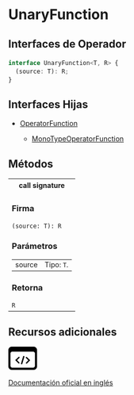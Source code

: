 # UnaryFunction

<h2 class="subtitle">Interfaces de Operador</h2>

```typescript
interface UnaryFunction<T, R> {
  (source: T): R;
}
```

## Interfaces Hijas

<ul>
    <li><a href="/api/index/OperatorFunction">OperatorFunction</a></li>
    <ul>
        <li><a href="/api/index/MonoTypeOperatorFunction">MonoTypeOperatorFunction</a></li>
    </ul>
</ul>

## Métodos

<table>
<tr><th>call signature</th></tr>
<tr><td>
<h3>Firma</h3>
<code>(source: T): R</code>
<h3>Parámetros</h3>
<table>
<tr><td>source</td><td>Tipo: <code>T</code>.</td></tr>
</table>

<h3>Retorna</h3>
<code>R</code>
</td></tr>
</table>

## Recursos adicionales

<a class="source-icon" target="_blank" href="https://rxjs.dev/api/index/interface/UnaryFunction">
<img src="assets/icons/source-code.png" alt="Source code">
</a>
</div>

<a target="_blank" href="https://github.com/ReactiveX/rxjs/blob/6.5.5/src/internal/types.ts#L3-L6">Documentación oficial en inglés</a>
